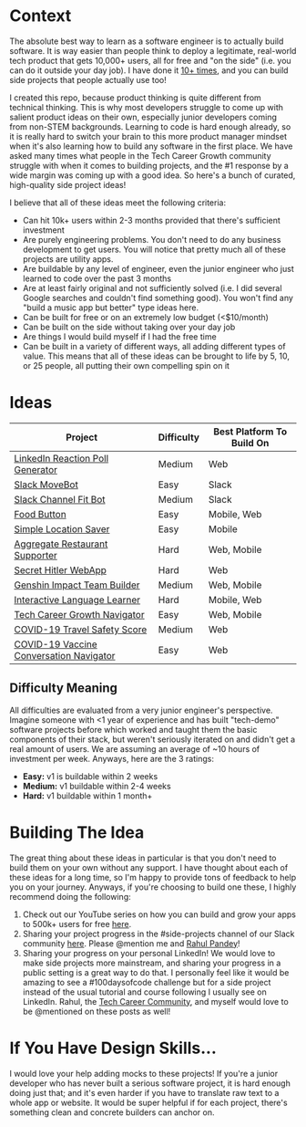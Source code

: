 # Context
The absolute best way to learn as a software engineer is to actually build software. It is way easier than people think to deploy a legitimate, real-world tech product that gets 10,000+ users, all for free and "on the side" (i.e. you can do it outside your day job). I have done it [10+ times](https://play.google.com/store/apps/dev?id=9093438553713389916), and you can build side projects that people actually use too!

I created this repo, because product thinking is quite different from technical thinking. This is why most developers struggle to come up with salient product ideas on their own, especially junior developers coming from non-STEM backgrounds. Learning to code is hard enough already, so it is really hard to switch your brain to this more product manager mindset when it's also learning how to build any software in the first place. We have asked many times what people in the Tech Career Growth community struggle with when it comes to building projects, and the #1 response by a wide margin was coming up with a good idea. So here's a bunch of curated, high-quality side project ideas!

I believe that all of these ideas meet the following criteria:
- Can hit 10k+ users within 2-3 months provided that there's sufficient investment
- Are purely engineering problems. You don't need to do any business development to get users. You will notice that pretty much all of these projects are utility apps.
- Are buildable by any level of engineer, even the junior engineer who just learned to code over the past 3 months
- Are at least fairly original and not sufficiently solved (i.e. I did several Google searches and couldn't find something good). You won't find any "build a music app but better" type ideas here.
- Can be built for free or on an extremely low budget (<$10/month)
- Can be built on the side without taking over your day job
- Are things I would build myself if I had the free time
- Can be built in a variety of different ways, all adding different types of value. This means that all of these ideas can be brought to life by 5, 10, or 25 people, all putting their own compelling spin on it

# Ideas
| Project                                                                                      |   Difficulty          |  Best Platform To Build On |
|----------------------------------------------------------------------------------------------|-----------------------|----------------------------|
| [LinkedIn Reaction Poll Generator](./LinkedIn%20Reaction%20Poll%20Generator.md)              |   Medium              |  Web                       |
| [Slack MoveBot](./Slack%20MoveBot.md)                                                        |   Easy                |  Slack                     |
| [Slack Channel Fit Bot](./Slack%20Channel%20Fit%20Bot.md)                                    |   Medium              |  Slack                     |
| [Food Button](./Food%20Button.md)                                                            |   Easy                |  Mobile, Web               |
| [Simple Location Saver](./Simple%20Location%20Saver.md)                                      |   Easy                |  Mobile                    |
| [Aggregate Restaurant Supporter](./Aggregate%20Restaurant%20Supporter.md)                    |   Hard                |  Web, Mobile               |
| [Secret Hitler WebApp](./Secret%20Hitler%20WebApp.md)                                        |   Hard                |  Web                       |
| [Genshin Impact Team Builder](./Genshin%20Impact%20Team%20Builder.md)                        |   Medium              |  Web, Mobile               |
| [Interactive Language Learner](./Interactive%20Language%20Learner.md)                        |   Hard                |  Mobile, Web               |
| [Tech Career Growth Navigator](./Simple%20Location%20Saver.md)                               |   Easy                |  Web, Mobile               |
| [COVID-19 Travel Safety Score](./COVID-19%20Travel%20Safety%20Score.md)                      |   Medium              |  Web                       |
| [COVID-19 Vaccine Conversation Navigator](./COVID-19%20Vaccine%20Conversation%20Navigator.md)|   Easy                |  Web                       |

## Difficulty Meaning
All difficulties are evaluated from a very junior engineer's perspective. Imagine someone with <1 year of experience and has built "tech-demo" software projects before which worked and taught them the basic components of their stack, but weren't seriously iterated on and didn't get a real amount of users. We are assuming an average of ~10 hours of investment per week. Anyways, here are the 3 ratings:
- **Easy:** v1 is buildable within 2 weeks
- **Medium:** v1 buildable within 2-4 weeks
- **Hard:** v1 buildable within 1 month+

# Building The Idea
The great thing about these ideas in particular is that you don't need to build them on your own without any support. I have thought about each of these ideas for a long time, so I'm happy to provide tons of feedback to help you on your journey. Anyways, if you're choosing to build one these, I highly recommend doing the following:

1. Check out our YouTube series on how you can build and grow your apps to 500k+ users for free [here](https://www.youtube.com/watch?v=Ciu8zwOr8PU&list=PL7NYbSE8uaBC_YrNV4a67PEu77dCDfNLF).
2. Sharing your project progress in the #side-projects channel of our Slack community [here](https://join.slack.com/t/techcareergrowth/shared_invite/zt-lt2tbjcn-LOAVIDuGPI~nkuc4woHDLg). Please @mention me and [Rahul Pandey](https://www.linkedin.com/in/rpandey1234/)!
3. Sharing your progress on your personal LinkedIn! We would love to make side projects more mainstream, and sharing your progress in a public setting is a great way to do that. I personally feel like it would be amazing to see a #100daysofcode challenge but for a side project instead of the usual tutorial and course following I usually see on LinkedIn. Rahul, the [Tech Career Community](https://www.linkedin.com/company/techcareergrowth/), and myself would love to be @mentioned on these posts as well!

# If You Have Design Skills...
I would love your help adding mocks to these projects! If you're a junior developer who has never built a serious software project, it is hard enough doing just that; and it's even harder if you have to translate raw text to a whole app or website. It would be super helpful if for each project, there's something clean and concrete builders can anchor on.
